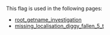This flag is used in the following pages:
 - [root_getname_investigation](../events/root_getname_investigation.md)
 - [missing_localisation_diggy_fallen_5_t](../events/missing_localisation_diggy_fallen_5_t.md)
